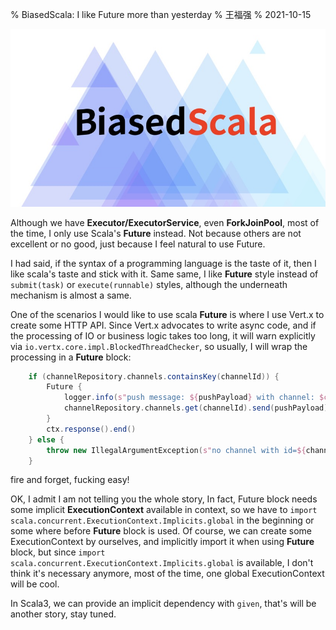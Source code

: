 % BiasedScala: I like Future more than yesterday
% 王福强
% 2021-10-15



![](images/cover.jpg)

Although we have **Executor/ExecutorService**, even **ForkJoinPool**, most of the time, I only use Scala's **Future** instead. Not because others are not excellent or no good, just because I feel natural to use Future.

I had said, if the syntax of a programming language is the taste of it, then I like scala's taste  and stick with it. Same same, I like **Future** style instead of `submit(task)` or `execute(runnable)` styles, although the underneath mechanism is almost a same.

One of the scenarios I would like to use scala **Future** is where I use Vert.x to create some HTTP API. Since Vert.x advocates to write async code, and if the processing of IO or business logic takes too long, it will warn explicitly via `io.vertx.core.impl.BlockedThreadChecker`, so usually, I will wrap the processing in a **Future** block: 

```scala
    if (channelRepository.channels.containsKey(channelId)) {
        Future {
            logger.info(s"push message: ${pushPayload} with channel: $channelId")
            channelRepository.channels.get(channelId).send(pushPayload)
        }
        ctx.response().end()
    } else {
        throw new IllegalArgumentException(s"no channel with id=${channelId} found as per the push request.")
    }
```

fire and forget, fucking easy!

OK, I admit I am not telling you the whole story,  In fact, Future block needs some implicit **ExecutionContext** available in context, so we have to `import scala.concurrent.ExecutionContext.Implicits.global` in the beginning or some where before **Future** block is used. Of course, we can create some ExecutionContext by ourselves, and implicitly import it when using **Future** block, but since `import scala.concurrent.ExecutionContext.Implicits.global` is available, I don't think it's necessary anymore, most of the time, one global ExecutionContext will be cool.

In Scala3, we can provide an implicit dependency with `given`, that's will be another story, stay tuned. 


